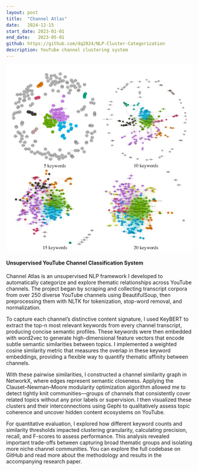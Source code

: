 ```yaml
---
layout: post
title:  "Channel Atlas"
date:   2024-12-15
start_date: 2023-01-01
end_date:   2023-05-01
github: https://github.com/dq2024/NLP-Cluster-Categorization
description: YouTube channel clustering system
---
```


<div class="project-content layout-centered-yt">
<div class="project-image">
    <img src="/assets/img/yt-cluster.png" alt="VENT App Screenshot">
  </div>
  <h4>Unsupervised YouTube Channel Classification System</h4>
  
  
  <p>
    Channel Atlas is an unsupervised NLP framework I developed to automatically categorize and explore thematic relationships across YouTube channels. The project began by scraping and collecting transcript corpora from over 250 diverse YouTube channels using BeautifulSoup, then preprocessing them with NLTK for tokenization, stop-word removal, and normalization.
  </p>

  <p>
    To capture each channel’s distinctive content signature, I used KeyBERT to extract the top-n most relevant keywords from every channel transcript, producing concise semantic profiles. These keywords were then embedded with word2vec to generate high-dimensional feature vectors that encode subtle semantic similarities between topics. I implemented a weighted cosine similarity metric that measures the overlap in these keyword embeddings, providing a flexible way to quantify thematic affinity between channels.
  </p>

  <p>
    With these pairwise similarities, I constructed a channel similarity graph in NetworkX, where edges represent semantic closeness. Applying the Clauset–Newman–Moore modularity optimization algorithm allowed me to detect tightly knit communities—groups of channels that consistently cover related topics without any prior labels or supervision. I then visualized these clusters and their interconnections using Gephi to qualitatively assess topic coherence and uncover hidden content ecosystems on YouTube.
  </p>

  <p>
    For quantitative evaluation, I explored how different keyword counts and similarity thresholds impacted clustering granularity, calculating precision, recall, and F-scores to assess performance. This analysis revealed important trade-offs between capturing broad thematic groups and isolating more niche channel communities. You can explore the full codebase on GitHub and read more about the methodology and results in the accompanying research paper.
  </p>
</div>

